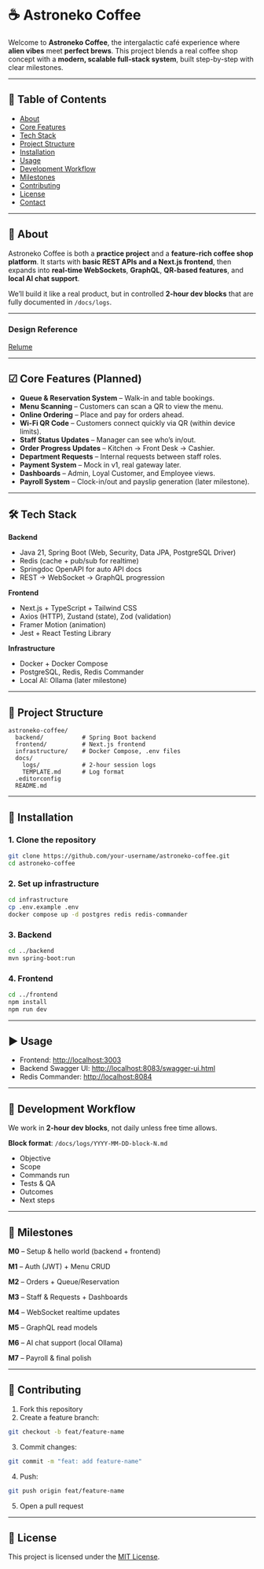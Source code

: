 # ☕ Astroneko Coffee

Welcome to **Astroneko Coffee**, the intergalactic café experience where **alien vibes** meet **perfect brews**.
This project blends a real coffee shop concept with a **modern, scalable full-stack system**, built step-by-step with clear milestones.

---

## 📜 Table of Contents

* [About](#about)
* [Core Features](#core-features)
* [Tech Stack](#tech-stack)
* [Project Structure](#project-structure)
* [Installation](#installation)
* [Usage](#usage)
* [Development Workflow](#development-workflow)
* [Milestones](#milestones)
* [Contributing](#contributing)
* [License](#license)
* [Contact](#contact)

---

## 🌌 About

Astroneko Coffee is both a **practice project** and a **feature-rich coffee shop platform**.
It starts with **basic REST APIs and a Next.js frontend**, then expands into **real-time WebSockets**, **GraphQL**, **QR-based features**, and **local AI chat support**.

We’ll build it like a real product, but in controlled **2-hour dev blocks** that are fully documented in `/docs/logs`.

---

### Design Reference
[Relume](https://www.relume.io/app/project/P2342332_RSduN4JW0cXUIjRZtesDfMYibNQgPEdMPD72gV2c2kU?cf-turnstile-response=0.5ijF0AV5xbebryLB3GmqsVyilOjJpS6kKxCtZH3r-6GBF8xO8bQ3SE71bmzrOrD9GcnHOLs_b4g5gX4QgTz4bb0m-nGO0xjqAsqXghSD64wKkhJUc3BdFm2js7GFMISnH2gsAzzmPsfytvB0YgWEwy-vBs2jJLe2yaef4_XtFTmcV-W4ZvlaUHBARMtY0KSvZjK8ZEd-uxDrPd9YGEgpbf8WufieO6HSVXo2Iv-bYnkP_DxyMsnCsodHWSyR6Egtmm7M5Y6ObSNxFLMIOV7vJqu-Zts3-SJsO5TRGpXakgjprsHstIIVfx1B36BimTFQaExFgqTiRQG8jiO97myRKJwOcEx6n8l3WezeTnb-_QnWaHJoV9X4DJTOe3l1WQwuUHVWCjtBqOVvlEMcFf-2zZbBrWrHrsPFfa4hz2EfnQwgR3r4f5oSB3qUinSfUXUc1ut8CQBxLdGTQ36RaddDTAcwDyQJkLhwe7nZlXMiGBqOz67yuf5oElvIti939LQZp8lqaUutCmIvanuZ6T9HJMb2luDueA8TfIpeIWjK9Az3K8NxqFR7nBhQjGFj0ofCtpmVfC9rjAV-4ZB3xCnQ04sHzeEVGWqji3QWzSEz8bCwY5gM2XgUMNNWEakgKCt4_G7iQr_75tavX3bauMlqSOc_IQYxxi_Y1vtxFMT33_nuJg1YzbBcuIsC9vFvaS_3xJgN9v03uBpSyNj5Ixvlp1VmBChd9DHd52Po3Xr2kYf7fsq4ATlHJasA25_fTBmi_ki5m7ZEfAEdIScSsfFkkvWDQzfGYyIcnpsE2VYIe_w5_qr21IkebuFMQU7XPy-EAskxF3nnSRSZ7N7ngmtVsxtVW7Pd4-hzKwp3bVv2bKniSY15diD73f-HTwn4fZQqc8fRquCzI9J8GXMfXgnD_XoU90BoojQkwp7QUBZwv9Os7yT5A1dkiKwhj6UuQebg.TM2g5YvyMa40ty7PqtP0jw.ac969e5a7aeb51be450d1bae14d6bc5f5f90593b60745c4f4372c2390b40a805#mode=styleguide&concept=brqR1jqc88k8MtB3QIsdI)

---

## ☑ Core Features (Planned)

* **Queue & Reservation System** – Walk-in and table bookings.
* **Menu Scanning** – Customers can scan a QR to view the menu.
* **Online Ordering** – Place and pay for orders ahead.
* **Wi-Fi QR Code** – Customers connect quickly via QR (within device limits).
* **Staff Status Updates** – Manager can see who’s in/out.
* **Order Progress Updates** – Kitchen → Front Desk → Cashier.
* **Department Requests** – Internal requests between staff roles.
* **Payment System** – Mock in v1, real gateway later.
* **Dashboards** – Admin, Loyal Customer, and Employee views.
* **Payroll System** – Clock-in/out and payslip generation (later milestone).

---

## 🛠 Tech Stack

**Backend**

* Java 21, Spring Boot (Web, Security, Data JPA, PostgreSQL Driver)
* Redis (cache + pub/sub for realtime)
* Springdoc OpenAPI for auto API docs
* REST → WebSocket → GraphQL progression

**Frontend**

* Next.js + TypeScript + Tailwind CSS
* Axios (HTTP), Zustand (state), Zod (validation)
* Framer Motion (animation)
* Jest + React Testing Library

**Infrastructure**

* Docker + Docker Compose
* PostgreSQL, Redis, Redis Commander
* Local AI: Ollama (later milestone)

---

## 📂 Project Structure

```
astroneko-coffee/
  backend/           # Spring Boot backend
  frontend/          # Next.js frontend
  infrastructure/    # Docker Compose, .env files
  docs/
    logs/            # 2-hour session logs
    TEMPLATE.md      # Log format
  .editorconfig
  README.md
```

---

## 🚀 Installation

### 1. Clone the repository

```bash
git clone https://github.com/your-username/astroneko-coffee.git
cd astroneko-coffee
```

### 2. Set up infrastructure

```bash
cd infrastructure
cp .env.example .env
docker compose up -d postgres redis redis-commander
```

### 3. Backend

```bash
cd ../backend
mvn spring-boot:run
```

### 4. Frontend

```bash
cd ../frontend
npm install
npm run dev
```

---

## ▶ Usage

* Frontend: [http://localhost:3003](http://localhost:3003)
* Backend Swagger UI: [http://localhost:8083/swagger-ui.html](http://localhost:8083/swagger-ui.html)
* Redis Commander: [http://localhost:8084](http://localhost:8084)

---

## 📓 Development Workflow

We work in **2-hour dev blocks**, not daily unless free time allows.

**Block format**: `/docs/logs/YYYY-MM-DD-block-N.md`

* Objective
* Scope
* Commands run
* Tests & QA
* Outcomes
* Next steps

---

## 📅 Milestones

**M0** – Setup & hello world (backend + frontend)

**M1** – Auth (JWT) + Menu CRUD

**M2** – Orders + Queue/Reservation

**M3** – Staff & Requests + Dashboards

**M4** – WebSocket realtime updates

**M5** – GraphQL read models

**M6** – AI chat support (local Ollama)

**M7** – Payroll & final polish

---

## 🤝 Contributing

1. Fork this repository
2. Create a feature branch:

```bash
git checkout -b feat/feature-name
```

3. Commit changes:

```bash
git commit -m "feat: add feature-name"
```

4. Push:

```bash
git push origin feat/feature-name
```

5. Open a pull request

---

## 📄 License

This project is licensed under the [MIT License](LICENSE).